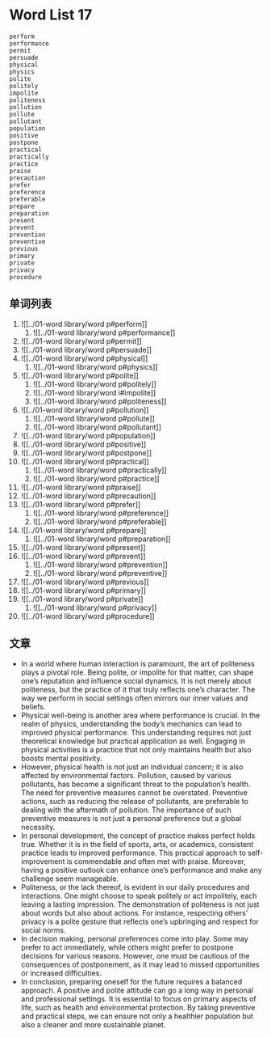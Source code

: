 # Word List 17

	perform
	performance
	permit
	persuade
	physical
	physics
	polite
	politely
	impolite
	politeness
	pollution
	pollute
	pollutant
	population
	positive
	postpone
	practical
	practically
	practice
	praise
	precaution
	prefer
	preference
	preferable
	prepare
	preparation
	present
	prevent
	prevention
	preventive
	previous
	primary
	private
	privacy
	procedure

## 单词列表

1. ![[../01-word library/word p#perform]]
	1. ![[../01-word library/word p#performance]]
2. ![[../01-word library/word p#permit]]
3. ![[../01-word library/word p#persuade]]
4. ![[../01-word library/word p#physical]]
	1. ![[../01-word library/word p#physics]]
5. ![[../01-word library/word p#polite]]
	1. ![[../01-word library/word p#politely]]
	2. ![[../01-word library/word i#impolite]]
	3. ![[../01-word library/word p#politeness]]
6. ![[../01-word library/word p#pollution]]
	1. ![[../01-word library/word p#pollute]]
	2. ![[../01-word library/word p#pollutant]]
7. ![[../01-word library/word p#population]]
8. ![[../01-word library/word p#positive]]
9. ![[../01-word library/word p#postpone]]
10. ![[../01-word library/word p#practical]]
	1. ![[../01-word library/word p#practically]]
	2. ![[../01-word library/word p#practice]]
11. ![[../01-word library/word p#praise]]
12. ![[../01-word library/word p#precaution]]
13. ![[../01-word library/word p#prefer]]
	1. ![[../01-word library/word p#preference]]
	2. ![[../01-word library/word p#preferable]]
14. ![[../01-word library/word p#prepare]]
	1. ![[../01-word library/word p#preparation]]
15. ![[../01-word library/word p#present]]
16. ![[../01-word library/word p#prevent]]
	1. ![[../01-word library/word p#prevention]]
	2. ![[../01-word library/word p#preventive]]
17. ![[../01-word library/word p#previous]]
18. ![[../01-word library/word p#primary]]
19. ![[../01-word library/word p#private]]
	1. ![[../01-word library/word p#privacy]]
20. ![[../01-word library/word p#procedure]]

## 文章

- In a world where human interaction is paramount, the art of politeness plays a pivotal role. Being polite, or impolite for that matter, can shape one’s reputation and influence social dynamics. It is not merely about politeness, but the practice of it that truly reflects one’s character. The way we perform in social settings often mirrors our inner values and beliefs.
- Physical well-being is another area where performance is crucial. In the realm of physics, understanding the body’s mechanics can lead to improved physical performance. This understanding requires not just theoretical knowledge but practical application as well. Engaging in physical activities is a practice that not only maintains health but also boosts mental positivity.
- However, physical health is not just an individual concern; it is also affected by environmental factors. Pollution, caused by various pollutants, has become a significant threat to the population’s health. The need for preventive measures cannot be overstated. Preventive actions, such as reducing the release of pollutants, are preferable to dealing with the aftermath of pollution. The importance of such preventive measures is not just a personal preference but a global necessity.
- In personal development, the concept of practice makes perfect holds true. Whether it is in the field of sports, arts, or academics, consistent practice leads to improved performance. This practical approach to self-improvement is commendable and often met with praise. Moreover, having a positive outlook can enhance one’s performance and make any challenge seem manageable.
- Politeness, or the lack thereof, is evident in our daily procedures and interactions. One might choose to speak politely or act impolitely, each leaving a lasting impression. The demonstration of politeness is not just about words but also about actions. For instance, respecting others’ privacy is a polite gesture that reflects one’s upbringing and respect for social norms.
- In decision making, personal preferences come into play. Some may prefer to act immediately, while others might prefer to postpone decisions for various reasons. However, one must be cautious of the consequences of postponement, as it may lead to missed opportunities or increased difficulties.
- In conclusion, preparing oneself for the future requires a balanced approach. A positive and polite attitude can go a long way in personal and professional settings. It is essential to focus on primary aspects of life, such as health and environmental protection. By taking preventive and practical steps, we can ensure not only a healthier population but also a cleaner and more sustainable planet.
